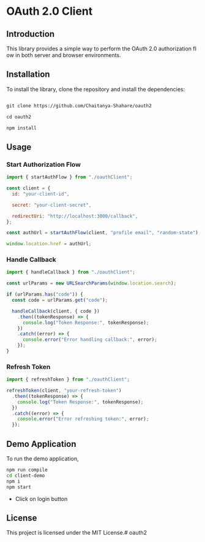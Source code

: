 # OAuth 2.0 Client

## Introduction

This library provides a simple way to perform the OAuth 2.0 authorization flow in both server and browser environments.

## Installation

To install the library, clone the repository and install the dependencies:

```bash

git clone https://github.com/Chaitanya-Shahare/oauth2

cd oauth2

npm install
```

## Usage

### Start Authorization Flow

```jsx
import { startAuthFlow } from "./oauthClient";

const client = {
  id: "your-client-id",

  secret: "your-client-secret",

  redirectUri: "http://localhost:3000/callback",
};

const authUrl = startAuthFlow(client, "profile email", "random-state");

window.location.href = authUrl;
```

### Handle Callback

```js
import { handleCallback } from "./oauthClient";

const urlParams = new URLSearchParams(window.location.search);

if (urlParams.has("code")) {
  const code = urlParams.get("code");

  handleCallback(client, { code })
    .then((tokenResponse) => {
      console.log("Token Response:", tokenResponse);
    })
    .catch((error) => {
      console.error("Error handling callback:", error);
    });
}
```

### Refresh Token

```js
import { refreshToken } from "./oauthClient";

refreshToken(client, "your-refresh-token")
  .then((tokenResponse) => {
    console.log("Token Response:", tokenResponse);
  })
  .catch((error) => {
    console.error("Error refreshing token:", error);
  });
```

## Demo Application

To run the demo application,

```sh
npm run compile
cd client-demo
npm i
npm start
```

- Click on login button

## License

This project is licensed under the MIT License.# oauth2
